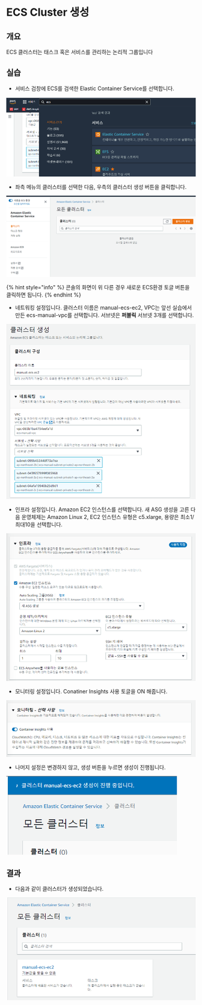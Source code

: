 # ECS Cluster 생성

## 개요

ECS 클러스터는 태스크 혹은 서비스를 관리하는 논리적 그룹입니다

## 실습

* 서비스 검창에 ECS를 검색한  Elastic Container Service를 선택합니다.

![](<../.gitbook/assets/image (28) (1).png>)

* 좌측 메뉴의 클러스터를 선택한 다음, 우측의 클러스터 생성 버튼을 클릭합니다.&#x20;

![](<../.gitbook/assets/image (8).png>)

{% hint style="info" %}
콘솔의 화면이 위 다른 경우 새로운 ECS환경 토글 버튼을 클릭하면 됩니다.
{% endhint %}

* 네트워킹 설정입니다. 클러스터 이름은 manual-ecs-ec2, VPC는 앞선 실습에서 만든 ecs-manual-vpc를 선택합니다. 서브넷은 **퍼블릭** 서브넷 3개를 선택합니다.

![](<../.gitbook/assets/image (13) (1).png>)

* 인프라 설정입니다. Amazon EC2 인스턴스를 선택합니다. 새 ASG 생성을 고른 다음 운영체제는 Amazon Linux 2, EC2 인스턴스 유형은 c5.xlarge, 용량은 최소1/최대10을 선택합니다.

![](<../.gitbook/assets/image (22).png>)

* 모니터링 설정입니다. Conatiner Insights 사용 토글을 ON 해줍니다.

![](<../.gitbook/assets/image (29).png>)

* 나머지 설정은 변경하지 않고, 생성 버튼을 누르면 생성이 진행됩니다.

![](<../.gitbook/assets/image (2) (2).png>)

## 결과

* 다음과 같이 클러스터가 생성되었습니다.

![](<../.gitbook/assets/image (18).png>)
